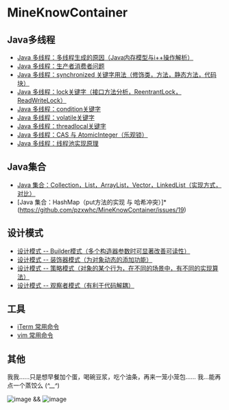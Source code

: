 # MineKnowContainer

## Java多线程
- [Java 多线程：多线程生成的原因（Java内存模型与i++操作解析）](https://github.com/pzxwhc/MineKnowContainer/issues/6)
- [Java 多线程：生产者消费者问题](https://github.com/pzxwhc/MineKnowContainer/issues/8)
- [Java 多线程：synchronized 关键字用法（修饰类，方法，静态方法，代码块）](https://github.com/pzxwhc/MineKnowContainer/issues/7)
- [Java 多线程：lock关键字（接口方法分析，ReentrantLock，ReadWriteLock）](https://github.com/pzxwhc/MineKnowContainer/issues/16)
- [Java 多线程：condition关键字](https://github.com/pzxwhc/MineKnowContainer/issues/10)
- [Java 多线程：volatile关键字](https://github.com/pzxwhc/MineKnowContainer/issues/11)
- [Java 多线程：threadlocal关键字](https://github.com/pzxwhc/MineKnowContainer/issues/12)
- [Java 多线程：CAS 与 AtomicInteger（乐观锁）](https://github.com/pzxwhc/MineKnowContainer/issues/17)
- [Java 多线程：线程池实现原理](https://github.com/pzxwhc/MineKnowContainer/issues/9)

##  Java集合
- [Java 集合：Collection，List，ArrayList，Vector，LinkedList（实现方式，对比）](https://github.com/pzxwhc/MineKnowContainer/issues/18)
- [Java 集合：HashMap（put方法的实现 与 哈希冲突）]*(https://github.com/pzxwhc/MineKnowContainer/issues/19)

## 设计模式
- [设计模式 -- Builder模式（多个构造器参数时可显著改善可读性）](https://github.com/pzxwhc/MineKnowContainer/issues/2)
- [设计模式 -- 装饰器模式（为对象动态的添加功能）](https://github.com/pzxwhc/MineKnowContainer/issues/3)
- [设计模式 -- 策略模式（对象的某个行为，在不同的场景中，有不同的实现算法）](https://github.com/pzxwhc/MineKnowContainer/issues/4)
- [设计模式 -- 观察者模式（有利于代码解耦）](https://github.com/pzxwhc/MineKnowContainer/issues/5)

## 工具
- [iTerm 常用命令](https://github.com/pzxwhc/MineKnowContainer/issues/1) 
- [vim 常用命令](https://github.com/pzxwhc/MineKnowContainer/issues/13) 

## 其他
我我......只是想早餐加个蛋，喝碗豆浆，吃个油条，再来一笼小笼包...... 我...能再点一个蒸饺么 (*^__^*)

![image](http://7xrzlm.com1.z0.glb.clouddn.com/weixin.png?imageView/2/w/200/h/200)  && 
![image](http://7xrzlm.com1.z0.glb.clouddn.com/zhifubao.jpg?imageView/2/w/200/h/200)
